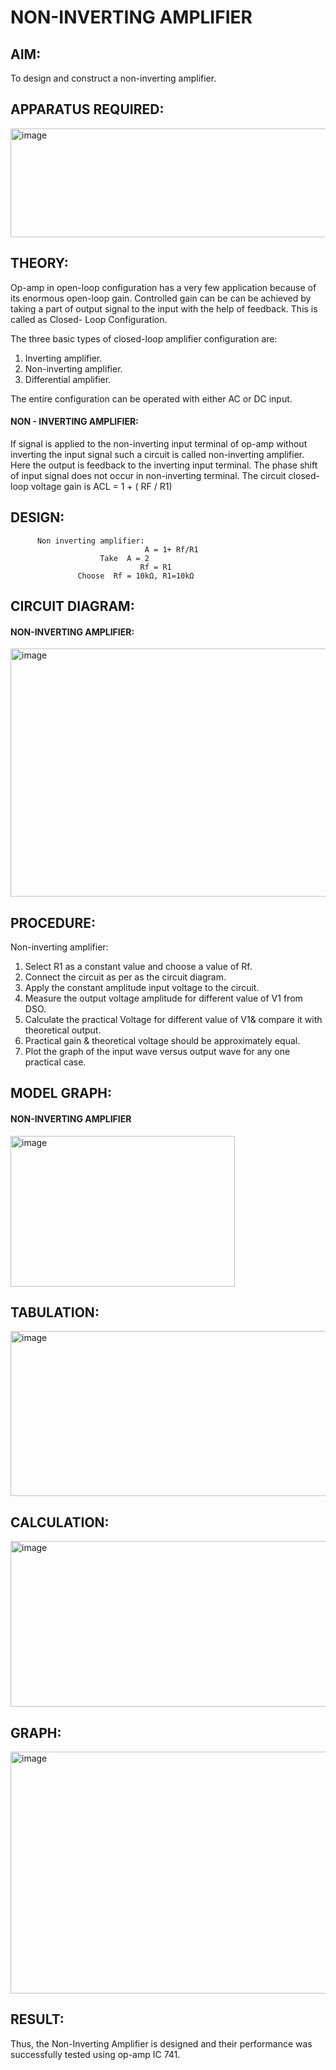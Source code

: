 # NON-INVERTING AMPLIFIER
## AIM:
To design and construct a non-inverting amplifier.

## APPARATUS REQUIRED:
<img width="660" height="174" alt="image" src="https://github.com/user-attachments/assets/2e196926-78c2-482d-8756-f1c1c51cc013" />

## THEORY:
Op-amp in open-loop configuration has a very few application because of its enormous open-loop gain. Controlled gain can be can be achieved by taking a part of output signal to the input with the help of feedback. This is called as Closed- Loop Configuration. 

The three basic types of closed-loop amplifier configuration are: 
1. Inverting amplifier.
2. Non-inverting amplifier.
3. Differential amplifier.
   
The entire configuration can be operated with either AC or DC input.

#### NON - INVERTING AMPLIFIER:
If signal is applied to the non-inverting input terminal of op-amp without inverting the input signal such a circuit is called non-inverting amplifier. Here the output is feedback to the inverting input terminal. The phase shift of input signal does not occur in non-inverting terminal.
The circuit closed-loop voltage gain is ACL = 1 + ( RF / R1)  

## DESIGN:
          Non inverting amplifier:
                                  A = 1+ Rf/R1   
                        Take  A = 2
                                 Rf = R1
                   Choose  Rf = 10kΩ, R1=10kΩ 
      
## CIRCUIT DIAGRAM:
#### NON-INVERTING AMPLIFIER:
<img width="605" height="397" alt="image" src="https://github.com/user-attachments/assets/7bd1fd74-9b03-4fe8-acab-1b44923f0a48" />

## PROCEDURE:
Non-inverting amplifier:
1. Select R1 as a constant value and choose a value of Rf. 
2. Connect the circuit as per as the circuit diagram. 
3. Apply the constant amplitude input voltage to the circuit. 
4. Measure the output voltage amplitude for different value of V1 from DSO. 
5. Calculate the practical Voltage for different value of V1& compare it with theoretical output. 
6. Practical gain & theoretical voltage should be approximately equal. 
7. Plot the graph of the input wave versus output wave for any one practical case. 

## MODEL GRAPH:
#### NON-INVERTING AMPLIFIER 
<img width="359" height="241" alt="image" src="https://github.com/user-attachments/assets/d7c90647-e012-4cef-978c-6ab6e9509d90" />

## TABULATION:
<img width="643" height="264" alt="image" src="https://github.com/user-attachments/assets/20095402-b9f9-4bf3-b608-8d7f14ef3eba" />

## CALCULATION:
<img width="579" height="265" alt="image" src="https://github.com/user-attachments/assets/83510bcb-c59a-436b-bfc3-ab8ee38a7f71" />

## GRAPH:
<img width="586" height="387" alt="image" src="https://github.com/user-attachments/assets/354e3de1-8ad2-46f1-b78c-c5764591097a" />

## RESULT:
Thus, the Non-Inverting Amplifier is designed and their performance was successfully tested using op-amp IC 741.
